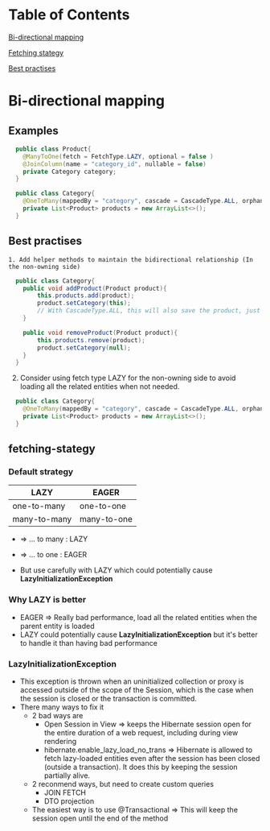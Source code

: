 # Table of Contents

[Bi-directional mapping](#inheritance-and-polymorphism)

[Fetching stategy](#fetching-stategy)

[Best practises](#constructors-and-garbage-collection)

# Bi-directional mapping

## Examples

```java
  public class Product{
    @ManyToOne(fetch = FetchType.LAZY, optional = false )
    @JoinColumn(name = "category_id", nullable = false)
    private Category category;
  }

  public class Category{
    @OneToMany(mappedBy = "category", cascade = CascadeType.ALL, orphanRemoval = true)
    private List<Product> products = new ArrayList<>();
  }
```

## Best practises

    1. Add helper methods to maintain the bidirectional relationship (In the non-owning side)

```java
  public class Category{
    public void addProduct(Product product){
        this.products.add(product);
        product.setCategory(this);
        // With CascadeType.ALL, this will also save the product, just use categoryRepository.save(category)
    }

    public void removeProduct(Product product){
        this.products.remove(product);
        product.setCategory(null);
    }
  }
```

2. Consider using fetch type LAZY for the non-owning side to avoid loading all the related entities when not needed.

```java
  public class Category{
    @OneToMany(mappedBy = "category", cascade = CascadeType.ALL, orphanRemoval = true, fetch = FetchType.LAZY)
    private List<Product> products = new ArrayList<>();
  }
```

## fetching-stategy

### Default strategy

| LAZY         | EAGER       |
| ------------ | ----------- |
| one-to-many  | one-to-one  |
| many-to-many | many-to-one |

- => ... to many : LAZY
- => ... to one : EAGER

- But use carefully with LAZY which could potentially cause **LazyInitializationException**

### Why LAZY is better

- EAGER => Really bad performance, load all the related entities when the parent entity is loaded
- LAZY could potentially cause **LazyInitializationException** but it's better to handle it than having bad performance

### LazyInitializationException

- This exception is thrown when an uninitialized collection or proxy is accessed outside of the scope of the Session, which is the case when the session is closed or the transaction is committed.
- There many ways to fix it
  - 2 bad ways are
    - Open Session in View => keeps the Hibernate session open for the entire duration of a web request, including during view rendering
    - hibernate.enable_lazy_load_no_trans => Hibernate is allowed to fetch lazy-loaded entities even after the session has been closed (outside a transaction). It does this by keeping the session partially alive.
  - 2 reconmend ways, but need to create custom queries
    - JOIN FETCH
    - DTO projection
  - The easiest way is to use @Transactional => This will keep the session open until the end of the method
